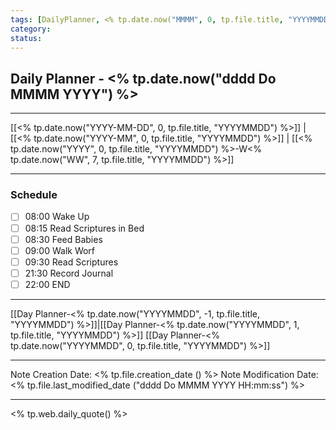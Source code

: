 ```yaml
---
tags: [DailyPlanner, <% tp.date.now("MMMM", 0, tp.file.title, "YYYYMMDD") %>, <% tp.date.now("YYYY", 0, tp.file.title, "YYYYMMDD") %>-W<% tp.date.now("WW", 7, tp.file.title, "YYYYMMDD") %>]
category:
status:
---
```


## Daily Planner - <% tp.date.now("dddd Do MMMM YYYY") %>

---
[[<% tp.date.now("YYYY-MM-DD", 0, tp.file.title, "YYYYMMDD") %>]] | [[<% tp.date.now("YYYY-MM", 0, tp.file.title, "YYYYMMDD") %>]] | [[<% tp.date.now("YYYY", 0, tp.file.title, "YYYYMMDD") %>-W<% tp.date.now("WW", 7, tp.file.title, "YYYYMMDD") %>]]

---
### Schedule
- [ ] 08:00 Wake Up
- [ ] 08:15 Read Scriptures in Bed
- [ ] 08:30 Feed Babies
- [ ] 09:00 Walk Worf
- [ ] 09:30 Read Scriptures
- [ ] 21:30 Record Journal
- [ ] 22:00 END

---
[[Day Planner-<% tp.date.now("YYYYMMDD", -1, tp.file.title, "YYYYMMDD") %>]]|[[Day Planner-<% tp.date.now("YYYYMMDD", 1, tp.file.title, "YYYYMMDD") %>]]
[[Day Planner-<% tp.date.now("YYYYMMDD", 0, tp.file.title, "YYYYMMDD") %>]]

---

Note Creation Date: <% tp.file.creation_date () %>
Note Modification Date: <% tp.file.last_modified_date ("dddd Do MMMM YYYY HH:mm:ss") %> 

--- 
<% tp.web.daily_quote() %>